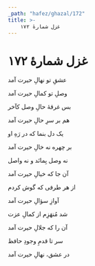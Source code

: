 ```yaml
---
_path: "hafez/ghazal/172"
title: >-
    غزل شمارهٔ ۱۷۲
---
```

# غزل شمارهٔ ۱۷۲

<div class="b" id="bn1"><div class="m1"><p>عشقِ تو نهالِ حیرت آمد</p></div>
<div class="m2"><p>وصلِ تو کمالِ حیرت آمد</p></div></div>
<div class="b" id="bn2"><div class="m1"><p>بس غرقهٔ حالِ وصل کآخر</p></div>
<div class="m2"><p>هم بر سرِ حالِ حیرت آمد</p></div></div>
<div class="b" id="bn3"><div class="m1"><p>یک دل بنما که در رَهِ او</p></div>
<div class="m2"><p>بر چهره نه خالِ حیرت آمد</p></div></div>
<div class="b" id="bn4"><div class="m1"><p>نه وصل بِمانَد و نه واصل</p></div>
<div class="m2"><p>آن جا که خیالِ حیرت آمد</p></div></div>
<div class="b" id="bn5"><div class="m1"><p>از هر طرفی که گوش کردم</p></div>
<div class="m2"><p>آوازِ سؤالِ حیرت آمد</p></div></div>
<div class="b" id="bn6"><div class="m1"><p>شد مُنهَزِم از کمالِ عزت</p></div>
<div class="m2"><p>آن را که جلالِ حیرت آمد</p></div></div>
<div class="b" id="bn7"><div class="m1"><p>سر تا قدمِ وجودِ حافظ</p></div>
<div class="m2"><p>در عشق، نهالِ حیرت آمد</p></div></div>
